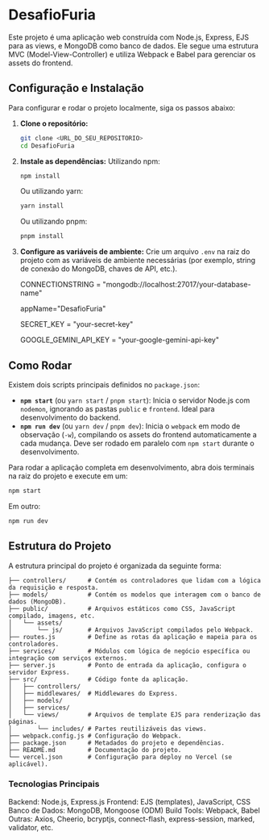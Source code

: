 # DesafioFuria

Este projeto é uma aplicação web construída com Node.js, Express, EJS para as views, e MongoDB como banco de dados. Ele segue uma estrutura MVC (Model-View-Controller) e utiliza Webpack e Babel para gerenciar os assets do frontend.

## Configuração e Instalação

Para configurar e rodar o projeto localmente, siga os passos abaixo:

1.  **Clone o repositório:**
    ```bash
    git clone <URL_DO_SEU_REPOSITORIO>
    cd DesafioFuria
    ```
2.  **Instale as dependências:**
    Utilizando npm:
    ```bash
    npm install
    ```
    Ou utilizando yarn:
    ```bash
    yarn install
    ```
    Ou utilizando pnpm:
    ```bash
    pnpm install
    ```
3.  **Configure as variáveis de ambiente:**
    Crie um arquivo `.env` na raiz do projeto com as variáveis de ambiente necessárias (por exemplo, string de conexão do MongoDB, chaves de API, etc.).

    CONNECTIONSTRING = "mongodb://localhost:27017/your-database-name"

    appName="DesafioFuria"
    
    SECRET_KEY = "your-secret-key"
    
    GOOGLE_GEMINI_API_KEY = "your-google-gemini-api-key"


## Como Rodar

Existem dois scripts principais definidos no `package.json`:

*   **`npm start`** (ou `yarn start` / `pnpm start`): Inicia o servidor Node.js com `nodemon`, ignorando as pastas `public` e `frontend`. Ideal para desenvolvimento do backend.
*   **`npm run dev`** (ou `yarn dev` / `pnpm dev`): Inicia o `webpack` em modo de observação (`-w`), compilando os assets do frontend automaticamente a cada mudança. Deve ser rodado em paralelo com `npm start` durante o desenvolvimento.

Para rodar a aplicação completa em desenvolvimento, abra dois terminais na raiz do projeto e execute em um:

```bash
npm start
```

Em outro:

```bash
npm run dev
```

## Estrutura do Projeto
A estrutura principal do projeto é organizada da seguinte forma:
```
├── controllers/      # Contém os controladores que lidam com a lógica da requisição e resposta.
├── models/           # Contém os modelos que interagem com o banco de dados (MongoDB).
├── public/           # Arquivos estáticos como CSS, JavaScript compilado, imagens, etc.
│   └── assets/
│       └── js/       # Arquivos JavaScript compilados pelo Webpack.
├── routes.js         # Define as rotas da aplicação e mapeia para os controladores.
├── services/         # Módulos com lógica de negócio específica ou integração com serviços externos.
├── server.js         # Ponto de entrada da aplicação, configura o servidor Express.
├── src/              # Código fonte da aplicação.
│   ├── controllers/
│   ├── middlewares/  # Middlewares do Express.
│   ├── models/
│   ├── services/
│   └── views/        # Arquivos de template EJS para renderização das páginas.
│       └── includes/ # Partes reutilizáveis das views.
├── webpack.config.js # Configuração do Webpack.
├── package.json      # Metadados do projeto e dependências.
├── README.md         # Documentação do projeto.
└── vercel.json       # Configuração para deploy no Vercel (se aplicável).
```

### Tecnologias Principais
Backend: Node.js, Express.js
Frontend: EJS (templates), JavaScript, CSS
Banco de Dados: MongoDB, Mongoose (ODM)
Build Tools: Webpack, Babel
Outras: Axios, Cheerio, bcryptjs, connect-flash, express-session, marked, validator, etc.